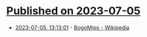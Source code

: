 # [Published on 2023-07-05](index.md)

* [2023-07-05, 13:13:01](https://lobste.rs/s/rec0c1/bogomips_wikipedia) - [BogoMips - Wikipedia](https://en.wikipedia.org/wiki/BogoMips)
